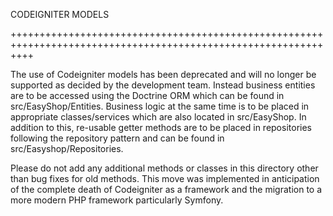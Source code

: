 CODEIGNITER MODELS 

++++++++++++++++++++++++++++++++++++++++++++++++++++++++++++++++++++++++++++++++++++++++++++++++++++++++++++++++

The use of Codeigniter models has been deprecated and will no longer be supported as decided by the development team. 
Instead business entities are to be accessed using the Doctrine ORM which can be found in src/EasyShop/Entities.
Business logic at the same time is to be placed in appropriate classes/services which are also located in 
src/EasyShop. In addition to this, re-usable getter methods are to be placed in repositories following the repository
pattern and can be found in src/Easyshop/Repositories. 

Please do not add any additional methods or classes in this directory other than bug fixes for old methods. This move
was implemented in anticipation of the complete death of Codeigniter as a framework and the migration to a more modern
PHP framework particularly Symfony.
